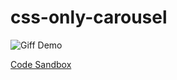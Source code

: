 # css-only-carousel

![Giff Demo](https://user-images.githubusercontent.com/2562455/233980655-67502857-4c47-400c-9742-e846865bf70a.gif)

[Code Sandbox](https://codesandbox.io/p/github/ionutale/css-only-carousel/main?layout=%257B%2522activeFilepath%2522%253A%2522%252FREADME.md%2522%252C%2522openFiles%2522%253A%255B%2522%252FREADME.md%2522%252C%2522%252Findex.html%2522%255D%252C%2522sidebarPanel%2522%253A%2522EXPLORER%2522%252C%2522gitSidebarPanel%2522%253A%2522COMMIT%2522%252C%2522fullScreenDevtools%2522%253Afalse%252C%2522rootPanelGroup%2522%253A%257B%2522type%2522%253A%2522PANEL_GROUP%2522%252C%2522panels%2522%253A%255B%257B%2522type%2522%253A%2522PANEL%2522%252C%2522panelType%2522%253A%2522TABS%2522%252C%2522id%2522%253A%2522clgujw72m004u3b6nwiqw5s61%2522%257D%255D%252C%2522direction%2522%253A%2522vertical%2522%252C%2522id%2522%253A%2522DEVTOOLS_PANELS%2522%252C%2522sizes%2522%253A%255B100%255D%257D%252C%2522tabbedPanels%2522%253A%257B%2522clgujw72m004u3b6nwiqw5s61%2522%253A%257B%2522id%2522%253A%2522clgujw72m004u3b6nwiqw5s61%2522%252C%2522activeTabId%2522%253A%2522clgujw8ez009a3b6njri4d31d%2522%252C%2522tabs%2522%253A%255B%257B%2522id%2522%253A%2522clgujw72m004t3b6n9uu1r733%2522%252C%2522type%2522%253A%2522TASK_LOG%2522%252C%2522taskId%2522%253A%2522start%2522%257D%252C%257B%2522type%2522%253A%2522TASK_PORT%2522%252C%2522taskId%2522%253A%2522start%2522%252C%2522port%2522%253A5000%252C%2522id%2522%253A%2522clgujw8ez009a3b6njri4d31d%2522%252C%2522path%2522%253A%2522%252F%2523slide-2%2522%257D%255D%257D%257D%252C%2522showSidebar%2522%253Atrue%252C%2522showDevtools%2522%253Atrue%252C%2522sidebarPanelSize%2522%253A15%252C%2522editorPanelSize%2522%253A50%252C%2522devtoolsPanelSize%2522%253A35%257D)

